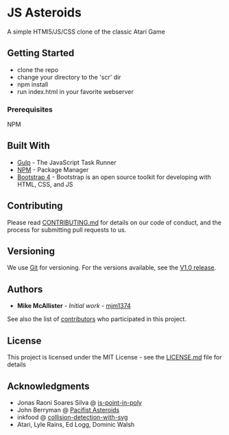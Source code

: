 # JS Asteroids

A simple HTMl5/JS/CSS clone of the classic Atari Game

## Getting Started

* clone the repo
* change your directory to the 'scr' dir
* npm install
* run index.html in your favorite webserver

### Prerequisites

NPM


## Built With

* [Gulp](hhttps://gulpjs.com/) - The JavaScript Task Runner
* [NPM](https://www.npmjs.com/) - Package Manager
* [Bootstrap 4](https://getbootstrap.com/) - Bootstrap is an open source toolkit for developing with HTML, CSS, and JS

## Contributing

Please read [CONTRIBUTING.md](https://gist.github.com/PurpleBooth/b24679402957c63ec426) for details on our code of conduct, and the process for submitting pull requests to us.

## Versioning

We use [Git](https://git-scm.com/) for versioning. For the versions available, see the [V1.0 release](https://github.com/mjm1374/asteroids/releases).

## Authors

* **Mike McAllister** - *Initial work* - [mjm1374](https://github.com/mjm1374)

See also the list of [contributors](https://github.com/mjm1374/asteroids/graphs/contributors) who participated in this project.

## License

This project is licensed under the MIT License - see the [LICENSE.md](LICENSE.md) file for details

## Acknowledgments

* Jonas Raoni Soares Silva @ [is-point-in-poly ](http://jsfromhell.com/math/is-point-in-poly)
* John Berryman @ [Pacifist Asteroids](http://bl.ocks.org/JnBrymn/2926511)
* inkfood @ [collision-detection-with-svg](http://www.inkfood.com/collision-detection-with-svg/)
* Atari, Lyle Rains, Ed Logg, Dominic Walsh
